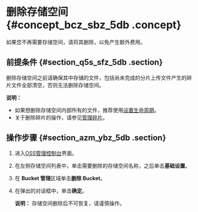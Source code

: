 # 删除存储空间 {#concept_bcz_sbz_5db .concept}

如果您不再需要存储空间，请将其删除，以免产生额外费用。

## 前提条件 {#section_q5s_sfz_5db .section}

删除存储空间之前请确保其中存储的文件，包括尚未完成的分片上传文件产生的碎片文件全部清空，否则无法删除存储空间。

**说明：** 

-   如果想删除存储空间内部所有的文件，推荐使用[设置生命周期](cn.zh-CN/控制台用户指南/管理存储空间/设置生命周期规则.md#)。
-   关于删除碎片的操作，请参见[管理碎片](cn.zh-CN/控制台用户指南/管理碎片.md#)。

## 操作步骤 {#section_azm_ybz_5db .section}

1.  进入[OSS管理控制台](https://oss.console.aliyun.com/)界面。
2.  在左侧存储空间列表中，单击需要删除的存储空间名称，之后单击**基础设置**。
3.  在 **Bucket 管理**区域单击**删除 Bucket**。
4.  在弹出的对话框中，单击**确定**。

    **说明：** 存储空间删除后不可恢复，请谨慎操作。


